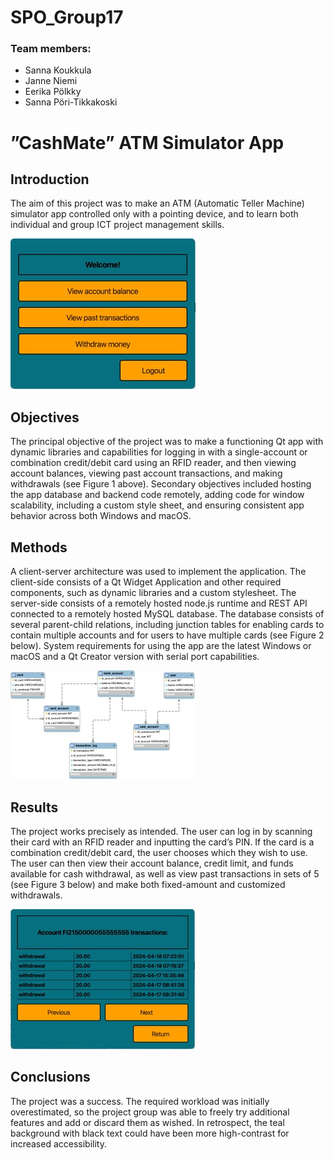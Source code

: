 # SPO_Group17

### Team members:
- Sanna Koukkula
- Janne Niemi
- Eerika Pölkky
- Sanna Pöri-Tikkakoski

# ”CashMate” ATM Simulator App

## Introduction
The aim of this project was to make
an ATM (Automatic Teller Machine)
simulator app controlled only with a
pointing device, and to learn both
individual and group ICT project
management skills.

![Figure 1: Application main menu](/images/Cashmate_Usermenu.jpg)

## Objectives
The principal objective of the project
was to make a functioning Qt app
with dynamic libraries and
capabilities for logging in with a
single-account or combination
credit/debit card using an RFID
reader, and then viewing account
balances, viewing past account
transactions, and making
withdrawals (see Figure 1 above).
Secondary objectives included
hosting the app database and
backend code remotely, adding code
for window scalability, including a 
custom style sheet, and ensuring
consistent app behavior across both
Windows and macOS.

## Methods
A client-server architecture was used
to implement the application.
The client-side consists of a Qt
Widget Application and other
required components, such as
dynamic libraries and a custom
stylesheet. The server-side consists
of a remotely hosted node.js runtime
and REST API connected to a
remotely hosted MySQL database.
The database consists of several
parent-child relations, including
junction tables for enabling cards to
contain multiple accounts and for
users to have multiple cards (see
Figure 2 below).
System requirements for using the
app are the latest Windows or
macOS and a Qt Creator version
with serial port capabilities.

![Figure 2: MySQL database ER chart](/images/Cashmate_database.jpg)

## Results
The project works precisely as
intended. The user can log in by
scanning their card with an RFID
reader and inputting the card’s PIN.
If the card is a combination
credit/debit card, the user chooses
which they wish to use. The user can
then view their account balance,
credit limit, and funds available for
cash withdrawal, as well as view
past transactions in sets of 5 (see
Figure 3 below) and make both
fixed-amount and customized
withdrawals.

![Figure 3: View Transactions Menu](/images/Cashmate_Transactions.jpg)

## Conclusions
The project was a success. The
required workload was initially
overestimated, so the project group
was able to freely try additional
features and add or discard them as
wished. In retrospect, the teal
background with black text could
have been more high-contrast for
increased accessibility.